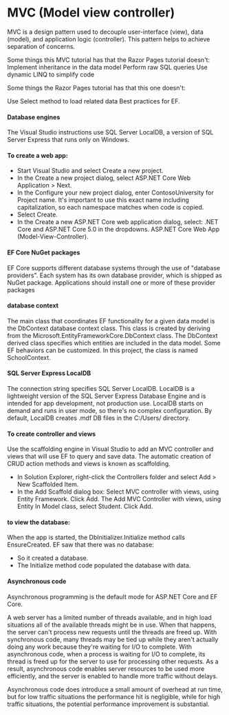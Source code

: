 # MVC (Model view controller)

MVC is a design pattern used to decouple user-interface (view), data (model), and application logic (controller). This pattern helps to achieve separation of concerns.

Some things this MVC tutorial has that the Razor Pages tutorial doesn't:
Implement inheritance in the data model
Perform raw SQL queries
Use dynamic LINQ to simplify code

Some things the Razor Pages tutorial has that this one doesn't:

Use Select method to load related data
Best practices for EF.

#### Database engines

The Visual Studio instructions use SQL Server LocalDB, a version of SQL Server Express that runs only on Windows.

#### To create a web app:

- Start Visual Studio and select Create a new project.
- In the Create a new project dialog, select ASP.NET Core Web Application > Next.
- In the Configure your new project dialog, enter ContosoUniversity for Project name. It's important to use this exact name including capitalization, so each namespace matches when code is copied.
- Select Create.
- In the Create a new ASP.NET Core web application dialog, select:
  .NET Core and ASP.NET Core 5.0 in the dropdowns.
  ASP.NET Core Web App (Model-View-Controller).

#### EF Core NuGet packages

EF Core supports different database systems through the use of "database providers". Each system has its own database provider, which is shipped as NuGet package. Applications should install one or more of these provider packages

#### database context

The main class that coordinates EF functionality for a given data model is the DbContext database context class. This class is created by deriving from the Microsoft.EntityFrameworkCore.DbContext class. The DbContext derived class specifies which entities are included in the data model. Some EF behaviors can be customized. In this project, the class is named SchoolContext.

#### SQL Server Express LocalDB

The connection string specifies SQL Server LocalDB. LocalDB is a lightweight version of the SQL Server Express Database Engine and is intended for app development, not production use. LocalDB starts on demand and runs in user mode, so there's no complex configuration. By default, LocalDB creates .mdf DB files in the C:/Users/<user> directory.

#### To create controller and views

Use the scaffolding engine in Visual Studio to add an MVC controller and views that will use EF to query and save data.
The automatic creation of CRUD action methods and views is known as scaffolding.

- In Solution Explorer, right-click the Controllers folder and select Add > New Scaffolded Item.
- In the Add Scaffold dialog box:
  Select MVC controller with views, using Entity Framework.
  Click Add. The Add MVC Controller with views, using Entity
  In Model class, select Student.
  Click Add.

#### to view the database:

When the app is started, the DbInitializer.Initialize method calls EnsureCreated. EF saw that there was no database:

- So it created a database.
- The Initialize method code populated the database with data.

#### Asynchronous code

Asynchronous programming is the default mode for ASP.NET Core and EF Core.

A web server has a limited number of threads available, and in high load situations all of the available threads might be in use. When that happens, the server can't process new requests until the threads are freed up. With synchronous code, many threads may be tied up while they aren't actually doing any work because they're waiting for I/O to complete. With asynchronous code, when a process is waiting for I/O to complete, its thread is freed up for the server to use for processing other requests. As a result, asynchronous code enables server resources to be used more efficiently, and the server is enabled to handle more traffic without delays.

Asynchronous code does introduce a small amount of overhead at run time, but for low traffic situations the performance hit is negligible, while for high traffic situations, the potential performance improvement is substantial.
